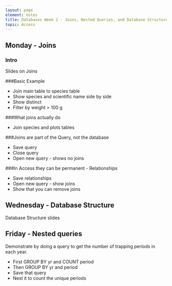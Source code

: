 ```yaml
---
layout: page
element: notes
title: Databases Week 2 - Joins, Nested Queries, and Database Structure
topic: Access
---
```


Monday - Joins
--------------

### Intro
Slides on Joins

###Basic Example
* Join main table to species table
* Show species and scientific name side by side
* Show distinct
* Filter by weight > 100 g

###What joins actually do
* Join species and plots tables

###Joins are part of the Query, not the database
* Save query
* Close query
* Open new query - shows no joins

###In Access they can be permanent - Relationships
* Save relationships
* Open new query - show joins
* Show that you can remove joins


Wednesday - Database Structure
------------------------------
Database Structure slides

Friday - Nested queries
-----------------------
Demonstrate by doing a query to get the number of trapping periods in each year.

* First GROUP BY yr and COUNT period
* Then GROUP BY yr and period
* Save that query
* Nest it to count the unique periods

